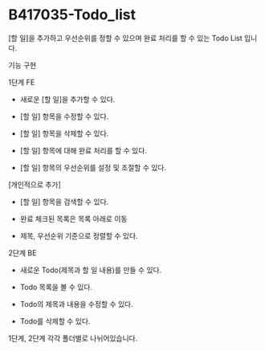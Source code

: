 # B417035-Todo_list

[할 일]을 추가하고 우선순위를 정할 수 있으며 완료 처리를 할 수 있는 Todo List 입니다.


기능 구현

1단계 FE

- 새로운 [할 일]을 추가할 수 있다.

- [할 일] 항목을 수정할 수 있다.

- [할 일] 항목을 삭제할 수 있다.

- [할 일] 항목에 대해 완료 처리를 할 수 있다.

- [할 일] 항목의 우선순위를 설정 및 조절할 수 있다.


[개인적으로 추가]

- [할 일] 항목을 검색할 수 있다.

- 완료 체크된 목록은 목록 아래로 이동

- 제목, 우선순위 기준으로 정렬할 수 있다.


2단계 BE

- 새로운 Todo(제목과 할 일 내용)를 만들 수 있다.

- Todo 목록을 볼 수 있다.

- Todo의 제목과 내용을 수정할 수 있다.

- Todo를 삭제할 수 있다.


1단계, 2단계 각각 폴더별로 나뉘어있습니다.
